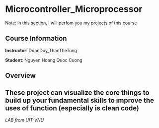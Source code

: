 # Microcontroller_Microprocessor
Note: in this section, I will perfom you my projects of this course 
## Course Information
**Instructor**: DoanDuy_ThanTheTung

**Student**: Nguyen Hoang Quoc Cuong
## Overview 

These project can visualize the core things to build up your fundamental skills to improve the uses of function (especially is clean code)
----
*LAB from UIT-VNU*
